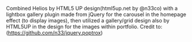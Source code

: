 Combined Helios by HTML5 UP design(html5up.net by @n33co) with a lightbox gallery plugin made from jQuery for the carousel in the homepage effect (to display images), then utilized a gallery/grid design also by HTML5UP in the design for the images within portfolio. Credit to: (https://github.com/n33/jquery.poptrox)
